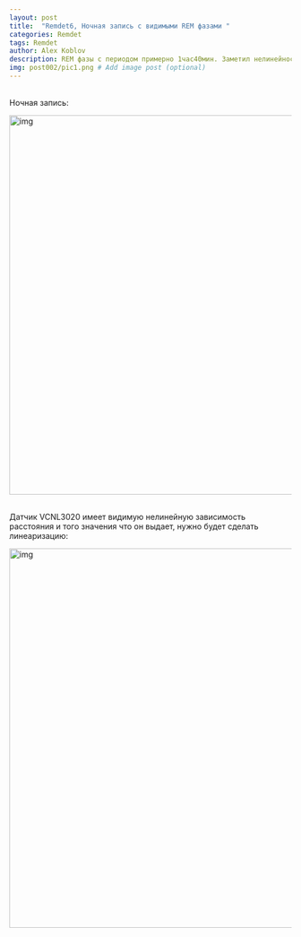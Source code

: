 ```yaml
---
layout: post
title:  "Remdet6, Ночная запись с видимыми REM фазами "
categories: Remdet
tags: Remdet
author: Alex Koblov
description: REM фазы с периодом примерно 1час40мин. Заметил нелинейность датчика VCNL3020
img: post002/pic1.png # Add image post (optional)
---
```

<p><br>Ночная запись:</p>
<p><a  href="{{ site.baseurl }}/assets/images/post002/pic1.png" class="highslide" onclick="return hs.expand(this)">
   <img src="{{ site.baseurl }}/assets/images/post002/pic1.png" alt="img" width="677" /></a></p>
<p><br>Датчик VCNL3020 имеет видимую нелинейную зависимость расстояния и того значения что он выдает, нужно будет сделать линеаризацию:</p>
<p><a  href="{{ site.baseurl }}/assets/images/post002/pic2.jpg" class="highslide" onclick="return hs.expand(this)">
   <img src="{{ site.baseurl }}/assets/images/post002/pic2_sm.jpg" alt="img" width="677" /></a></p>
